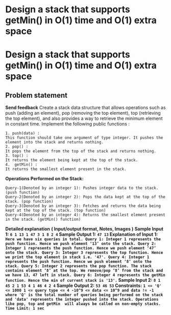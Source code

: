 # Design a stack that supports getMin() in O(1) time and O(1) extra space

# Design a stack that supports getMin() in O(1) time and O(1) extra space
## **Problem statement**
**Send feedback**
Create a stack data structure that allows operations such as push (adding an element), pop (removing the top element), top (retrieving the top element), and also provides a way to retrieve the minimum element in constant time.
Implement the following public functions :
```
1. push(data) :
This function should take one argument of type integer. It pushes the element into the stack and returns nothing.
2. pop() :
It pops the element from the top of the stack and returns nothing.
3. top() :
It returns the element being kept at the top of the stack.
4.  getMin() :
It returns the smallest element present in the stack.
```
**Operations Performed on the Stack:**
```
Query-1(Denoted by an integer 1): Pushes integer data to the stack. (push function)
Query-2(Denoted by an integer 2): Pops the data kept at the top of the stack. (pop function)
Query-3(Denoted by an integer 3): Fetches and returns the data being kept at the top of the stack. (top function)
Query-4(Denoted by an integer 4): Returns the smallest element present in the stack. (getMin() function)
```
**Detailed explanation**
**( Input/output format, Notes, Images )**
**Sample Input 1:**
**`6
1 13
1 47
3
1 8
2
4`
Sample Output 1:**
**`47
13`
Explanation of Input 1:**
**`Here we have six queries in total.
Query 1: Integer 1 represents the push function. Hence we push element ‘13’ onto the stack.
Query 2: Integer 1 represents the push function. Hence we push element ‘47’ onto the stack.
Query 3: Integer 3 represents the top function. Hence we print the top element in stack i.e. '47'.
Query 4: Integer 1 represents the push function. Hence we push element ‘8’ onto the stack.
Query 5: Integer 2 represents the pop function. The stack contains element ‘8’ at the top. We remove/pop ‘8’ from the stack and we have 13, 47 left in stack.
Query 6: Integer 4 represents the getMin function. Hence the min of current stack is '13'.`
Sample Input 2:**
**`8
1 45
2
1 53
4
1 46
4
2
4`
Sample Output 2:**
**`53
46
53`
Constraints:**
**`1 <= 'Q' <= 1000
1 <= query type <= 4
-10^9 <= data <= 10^9 and data != -1
where 'Q' is the total number of queries being performed on the stack and 'data' represents the integer pushed into the stack.
Operations like pop, top and getMin  will always be called on non-empty stacks.
Time Limit: 1 sec`**
